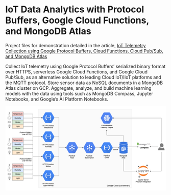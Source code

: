 # IoT Data Analytics with Protocol Buffers, Google Cloud Functions, and MongoDB Atlas
Project files for demonstration detailed in the article, [IoT Telemetry Collection using Google Protocol Buffers, Cloud Functions, Cloud Pub/Sub, and MongoDB Atlas](https://programmaticponderings.com/)

Collect IoT telemetry using Google Protocol Buffers’ serialized binary format over HTTPS, serverless Google Cloud Functions, and Google Cloud Pub/Sub, as an alternative solution to leading Cloud IoT/IIoT platforms and the MQTT protocol. Store sensor data as NoSQL documents in a MongoDB Atlas cluster on GCP. Aggregate, analyze, and build machine learning models with the data using tools such as MongoDB Compass, Jupyter Notebooks, and Google’s AI Platform Notebooks.

![Architecture](./pics/architecture.png)

